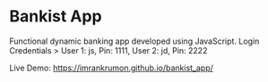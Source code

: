 # Bankist App
Functional dynamic banking app developed using JavaScript.
Login Credentials > User 1: js, Pin: 1111, User 2: jd, Pin: 2222

Live Demo: https://imrankrumon.github.io/bankist_app/
